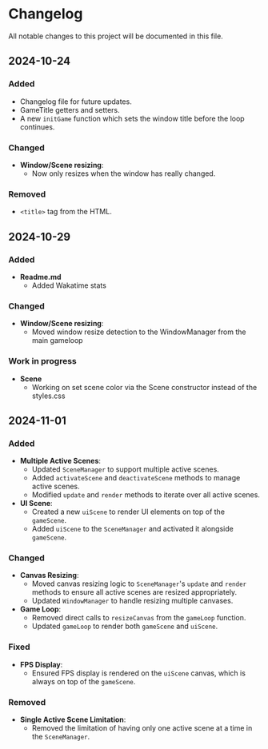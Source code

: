 <!--
 Copyright (c) 2024 KibaOfficial
 
 This software is released under the MIT License.
 https://opensource.org/licenses/MIT
-->

# Changelog

All notable changes to this project will be documented in this file.

## 2024-10-24
### Added
- Changelog file for future updates.
- GameTitle getters and setters.
- A new `initGame` function which sets the window title before the loop continues.

### Changed
- **Window/Scene resizing**:
  - Now only resizes when the window has really changed.

### Removed
- `<title>` tag from the HTML.

## 2024-10-29

### Added
- **Readme.md**
  - Added Wakatime stats

### Changed
- **Window/Scene resizing**:
  - Moved window resize detection to the WindowManager from the main gameloop

### Work in progress
- **Scene**
  - Working on set scene color via the Scene constructor instead of the styles.css

## 2024-11-01
### Added
- **Multiple Active Scenes**:
  - Updated `SceneManager` to support multiple active scenes.
  - Added `activateScene` and `deactivateScene` methods to manage active scenes.
  - Modified `update` and `render` methods to iterate over all active scenes.
- **UI Scene**:
  - Created a new `uiScene` to render UI elements on top of the `gameScene`.
  - Added `uiScene` to the `SceneManager` and activated it alongside `gameScene`.

### Changed
- **Canvas Resizing**:
  - Moved canvas resizing logic to `SceneManager`'s `update` and `render` methods to ensure all active scenes are resized appropriately.
  - Updated `WindowManager` to handle resizing multiple canvases.
- **Game Loop**:
  - Removed direct calls to `resizeCanvas` from the `gameLoop` function.
  - Updated `gameLoop` to render both `gameScene` and `uiScene`.

### Fixed
- **FPS Display**:
  - Ensured FPS display is rendered on the `uiScene` canvas, which is always on top of the `gameScene`.

### Removed
- **Single Active Scene Limitation**:
  - Removed the limitation of having only one active scene at a time in the `SceneManager`.
